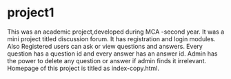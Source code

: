 # project1
This was an academic project,developed during MCA -second year.
It was a mini project titled discussion forum.
It has registration and login modules.
Also Registered users can ask or view questions and answers.
Every question has a question id and every answer has an answer id.
Admin has the power to delete any question or answer if admin finds it irrelevant.
Homepage of this project is titled as index-copy.html.
